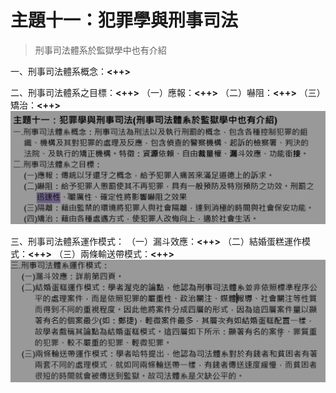 # 主題十一：犯罪學與刑事司法

> 刑事司法體系於監獄學中也有介紹

一、刑事司法體系概念：**<++>**

二、刑事司法體系之目標：**<++>**
（一）應報：**<++>**
（二）嚇阻：**<++>**
（三）矯治：**<++>**
![2022-10-24-13-04-16](.assets/c01.s11/_2022-10-24-13-04-16.png)

三、刑事司法體系運作模式：
（一）漏斗效應：**<++>**
（二）結婚蛋糕運作模式：**<++>**
（三）兩條輸送帶模式：**<++>**
![2022-10-24-13-05-01](.assets/c01.s11/_2022-10-24-13-05-01.png)


